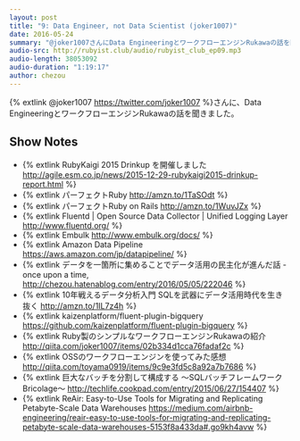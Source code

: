 ```yaml
---
layout: post
title: "9: Data Engineer, not Data Scientist (joker1007)"
date: 2016-05-24
summary: "@joker1007さんにData EngineeringとワークフローエンジンRukawaの話を聞きました"
audio-src: http://rubyist.club/audio/rubyist_club_ep09.mp3
audio-length: 38053092
audio-duration: "1:19:17"
author: chezou
---
```


{% extlink @joker1007 https://twitter.com/joker1007 %}さんに、Data EngineeringとワークフローエンジンRukawaの話を聞きました。

## Show Notes

- {% extlink RubyKaigi 2015 Drinkup を開催しました http://agile.esm.co.jp/news/2015-12-29-rubykaigi2015-drinkup-report.html %}
- {% extlink パーフェクトRuby http://amzn.to/1TaSOdt %}
- {% extlink パーフェクトRuby on Rails http://amzn.to/1WuvJZx %}
- {% extlink Fluentd \| Open Source Data Collector \| Unified Logging Layer http://www.fluentd.org/ %}
- {% extlink Embulk http://www.embulk.org/docs/ %}
- {% extlink Amazon Data Pipeline https://aws.amazon.com/jp/datapipeline/ %}
- {% extlink データを一箇所に集めることでデータ活用の民主化が進んだ話 - once upon a time, http://chezou.hatenablog.com/entry/2016/05/05/222046 %}
- {% extlink 10年戦えるデータ分析入門 SQLを武器にデータ活用時代を生き抜く http://amzn.to/1IL7z4h %}
- {% extlink kaizenplatform/fluent-plugin-bigquery https://github.com/kaizenplatform/fluent-plugin-bigquery %}
- {% extlink Ruby製のシンプルなワークフローエンジンRukawaの紹介 http://qiita.com/joker1007/items/02b334d1cca76fadaf2c %}
- {% extlink OSSのワークフローエンジンを使ってみた感想 http://qiita.com/toyama0919/items/9c9e3fd5c8a92a7b7686 %}
- {% extlink 巨大なバッチを分割して構成する 〜SQLバッチフレームワークBricolage〜 http://techlife.cookpad.com/entry/2015/06/27/154407 %}
- {% extlink ReAir: Easy-to-Use Tools for Migrating and Replicating Petabyte-Scale Data Warehouses https://medium.com/airbnb-engineering/reair-easy-to-use-tools-for-migrating-and-replicating-petabyte-scale-data-warehouses-5153f8a433da#.go9kh4avw %}
